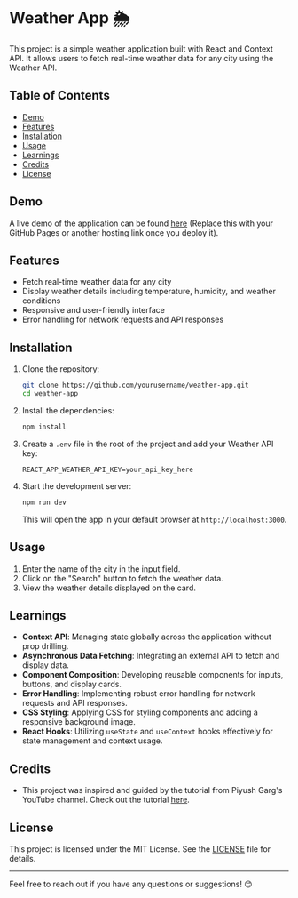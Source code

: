 # Weather App 🌦️

This project is a simple weather application built with React and Context API. It allows users to fetch real-time weather data for any city using the Weather API.

## Table of Contents

- [Demo](#demo)
- [Features](#features)
- [Installation](#installation)
- [Usage](#usage)
- [Learnings](#learnings)
- [Credits](#credits)
- [License](#license)

## Demo

A live demo of the application can be found [here](#) (Replace this with your GitHub Pages or another hosting link once you deploy it).

## Features

- Fetch real-time weather data for any city
- Display weather details including temperature, humidity, and weather conditions
- Responsive and user-friendly interface
- Error handling for network requests and API responses

## Installation

1. Clone the repository:

    ```bash
    git clone https://github.com/yourusername/weather-app.git
    cd weather-app
    ```

2. Install the dependencies:

    ```bash
    npm install
    ```

3. Create a `.env` file in the root of the project and add your Weather API key:

    ```env
    REACT_APP_WEATHER_API_KEY=your_api_key_here
    ```

4. Start the development server:

    ```bash
    npm run dev
    ```

    This will open the app in your default browser at `http://localhost:3000`.

## Usage

1. Enter the name of the city in the input field.
2. Click on the "Search" button to fetch the weather data.
3. View the weather details displayed on the card.

## Learnings

- **Context API**: Managing state globally across the application without prop drilling.
- **Asynchronous Data Fetching**: Integrating an external API to fetch and display data.
- **Component Composition**: Developing reusable components for inputs, buttons, and display cards.
- **Error Handling**: Implementing robust error handling for network requests and API responses.
- **CSS Styling**: Applying CSS for styling components and adding a responsive background image.
- **React Hooks**: Utilizing `useState` and `useContext` hooks effectively for state management and context usage.

## Credits

- This project was inspired and guided by the tutorial from Piyush Garg's YouTube channel. Check out the tutorial [here](https://www.youtube.com/watch?v=73Tz6qTgNuU).

## License

This project is licensed under the MIT License. See the [LICENSE](LICENSE) file for details.

---

Feel free to reach out if you have any questions or suggestions! 😊
